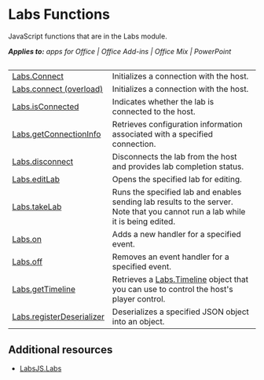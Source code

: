 
# Labs Functions
JavaScript functions that are in the Labs module.

 _**Applies to:** apps for Office | Office Add-ins | Office Mix | PowerPoint_


## 


|||
|:-----|:-----|
|[Labs.Connect](../powerpoint/office-mix/reference/labs.connect.md)|Initializes a connection with the host.|
|[Labs.connect (overload)](../powerpoint/office-mix/reference/labs.connect-overload.md)|Initializes a connection with the host.|
|[Labs.isConnected](../powerpoint/office-mix/reference/labs.isconnected.md)|Indicates whether the lab is connected to the host.|
|[Labs.getConnectionInfo](../powerpoint/office-mix/reference/labs.getconnectioninfo.md)|Retrieves configuration information associated with a specified connection.|
|[Labs.disconnect](../powerpoint/office-mix/reference/labs.disconnect.md)|Disconnects the lab from the host and provides lab completion status.|
|[Labs.editLab](../powerpoint/office-mix/reference/labs.editlab.md)|Opens the specified lab for editing.|
|[Labs.takeLab](../powerpoint/office-mix/reference/labs.takelab.md)|Runs the specified lab and enables sending lab results to the server. Note that you cannot run a lab while it is being edited.|
|[Labs.on](../powerpoint/office-mix/reference/labs.on.md)|Adds a new handler for a specified event.|
|[Labs.off](../powerpoint/office-mix/reference/labs.off.md)|Removes an event handler for a specified event.|
|[Labs.getTimeline](../powerpoint/office-mix/reference/labs.gettimeline.md)|Retrieves a [Labs.Timeline](../powerpoint/office-mix/reference/labs.timeline.md) object that you can use to control the host's player control.|
|[Labs.registerDeserializer](../powerpoint/office-mix/reference/labs.registerdeserializer.md)|Deserializes a specified JSON object into an object.|

## Additional resources
<a name="bk_addresources"> </a>


- [LabsJS.Labs](../powerpoint/office-mix/reference/labsjs.labs.md)
    
